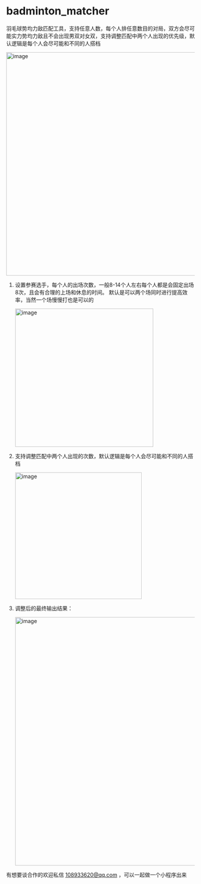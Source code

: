 # badminton_matcher
羽毛球势均力敌匹配工具，支持任意人数，每个人排任意数目的对局，双方会尽可能实力势均力敌且不会出现男双对女双，支持调整匹配中两个人出现的优先级，默认逻辑是每个人会尽可能和不同的人搭档

<img width="596" alt="image" src="https://github.com/user-attachments/assets/ea3bde3f-db00-4567-a84b-c4da604cce5a" />


1. 设置参赛选手，每个人的出场次数，一般8-14个人左右每个人都是会固定出场8次，且会有合理的上场和休息的时间。 默认是可以两个场同时进行提高效率，当然一个场慢慢打也是可以的

   <img width="369" alt="image" src="https://github.com/user-attachments/assets/02277f02-60fc-4ddb-bb44-51ac318d2f52" />

2. 支持调整匹配中两个人出现的次数，默认逻辑是每个人会尽可能和不同的人搭档

   <img width="338" alt="image" src="https://github.com/user-attachments/assets/822ae8a7-b305-4932-b88e-0dc97d80a789" />

3. 调整后的最终输出结果：

   <img width="663" alt="image" src="https://github.com/user-attachments/assets/315a7f38-e8da-4a3c-a4e5-75d8e0db3ae3" />


有想要谈合作的欢迎私信 108933620@qq.com ，可以一起做一个小程序出来   
